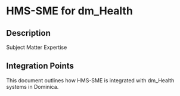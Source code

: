 # HMS-SME for dm_Health

## Description

Subject Matter Expertise

## Integration Points

This document outlines how HMS-SME is integrated with dm_Health systems in Dominica.
